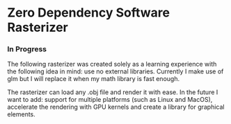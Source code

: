 # Zero Dependency Software Rasterizer

### In Progress
The following rasterizer was created solely as a learning experience with the following idea in mind: use no external libraries. Currently I make use of glm but I will replace it when my math library is fast enough. 

The rasterizer can load any .obj file and render it with ease. In the future I want to add: support for multiple platforms (such as Linux and MacOS), accelerate the rendering with GPU kernels and create a library for graphical elements.

